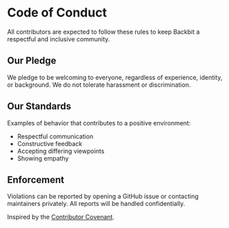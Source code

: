 
# Code of Conduct

All contributors are expected to follow these rules to keep Backbit a respectful and inclusive community.

## Our Pledge

We pledge to be welcoming to everyone, regardless of experience, identity, or background. We do not tolerate harassment or discrimination.

## Our Standards

Examples of behavior that contributes to a positive environment:
- Respectful communication
- Constructive feedback
- Accepting differing viewpoints
- Showing empathy

## Enforcement

Violations can be reported by opening a GitHub issue or contacting maintainers privately. All reports will be handled confidentially.

Inspired by the [Contributor Covenant](https://www.contributor-covenant.org/).
